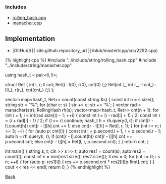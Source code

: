 

### Includes

- [rolling_hash.cpp](../include/string/rolling_hash)
- [manacher.cpp](../include/string/manacher)

## Implementation

- [GitHub]({{ site.github.repository_url }}/blob/master/cpp/src/2292.cpp)

{% highlight cpp %}
#include "../include/string/rolling_hash.cpp"
#include "../include/string/manacher.cpp"

using hash_t = pair<ll, ll>;

struct Ret {
  int l, r;
  ll cnt;
  Ret() : l(0), r(0), cnt(0) {;}
  Ret(int l_, int r_, ll cnt_) : l(l_), r(r_), cnt(cnt_) {;}
};

vector<map<hash_t, Ret>> count(const string &s) {
  const int n = s.size();
  string str = "%";
  for (char c: s) { str += c; str += '%'; }
  vector<int> rad = manacher(str);
  RollingHash rh(s);
  vector<map<hash_t, Ret>> cnt(n + 1);
  for (int i = 1; i < int(rad.size()) - 1; ++i) {
    const int l = (i - rad[i] + 1) / 2;
    const int r = (i + rad[i] - 1) / 2;
    if (l == r) continue;
    hash_t h = rh.query(l, r);
    if (cnt[r - l].count(h)) cnt[r - l][h].cnt += 1;
    else cnt[r - l][h] = Ret(l, r, 1);
  }
  for (int i = n; i >= 3; --i) {
    for (auto p: cnt[i]) {
      const int l = p.second.l + 1, r = p.second.r - 1;
      auto h = rh.query(l, r);
      if (cnt[r - l].count(h)) cnt[r - l][h].cnt += p.second.cnt;
      else cnt[r - l][h] = Ret(l, r, p.second.cnt);
    }
  }
  return cnt;
}

int main() {
  string s, t;
  cin >> s >> t;
  auto res1 = count(s);
  auto res2 = count(t);
  const int n = min(res1.size(), res2.size());
  ll res = 0;
  for (int i = 0; i < n; ++i) {
    for (auto p: res1[i]) {
      res += p.second.cnt * res2[i][p.first].cnt;
    }
  }
  cout << res << endl;
  return 0;
}
{% endhighlight %}

[Back](..)
